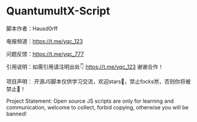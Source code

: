 # QuantumultX-Script

脚本作者：Hausd0rff

电报频道：https://t.me/yqc_123

问题反馈：https://t.me/yqc_777

引用说明：如需引用请注明出处👇
https://t.me/yqc_123 谢谢合作！

项目声明：
开源JS脚本仅供学习交流，欢迎stars🌟，禁止focks🈲️，否则你将被禁止🚫！

Project Statement:
Open source JS scripts are only for learning and communication, welcome to collect, forbid copying, otherwise you will be banned!
